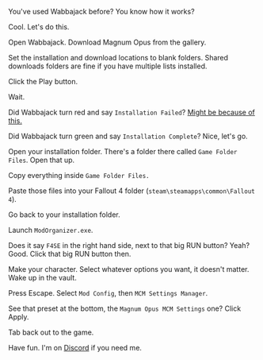 You've used Wabbajack before? You know how it works?

Cool. Let's do this.

Open Wabbajack. Download Magnum Opus from the gallery.

Set the installation and download locations to blank folders. Shared downloads folders are fine if you have multiple lists installed.

Click the Play button.

Wait.

Did Wabbajack turn red and say `Installation Failed`? [Might be because of this.](https://github.com/LivelyDismay/Learn-To-Mod/blob/main/wabbajack-stuff/Opus-Readme-Long.md#problems-with-wabbajack)

Did Wabbajack turn green and say `Installation Complete`? Nice, let's go.

Open your installation folder. There's a folder there called `Game Folder Files`. Open that up.

Copy everything inside `Game Folder Files.`

Paste those files into your Fallout 4 folder (`steam\steamapps\common\Fallout 4`).

Go back to your installation folder.

Launch `ModOrganizer.exe`.

Does it say `F4SE` in the right hand side, next to that big RUN button? Yeah? Good. Click that big RUN button then.

Make your character. Select whatever options you want, it doesn't matter. Wake up in the vault.

Press Escape. Select `Mod Config`, then `MCM Settings Manager`.

See that preset at the bottom, the `Magnum Opus MCM Settings` one? Click Apply.

Tab back out to the game.

Have fun. I'm on [Discord](https://discord.gg/yABEjwB) if you need me.
